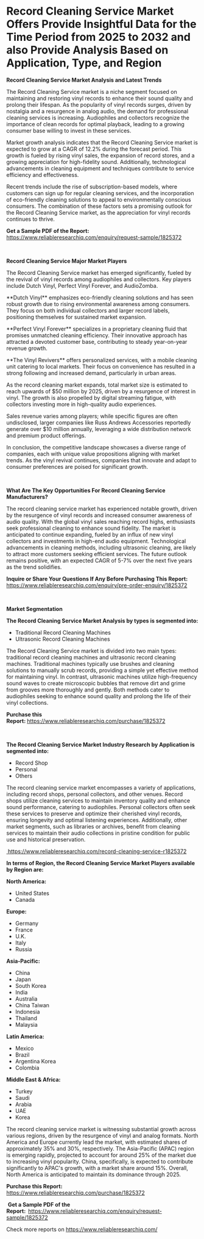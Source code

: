 <p><h1>Record Cleaning Service Market Offers Provide Insightful Data for the Time Period from 2025 to 2032 and also Provide Analysis Based on Application, Type, and Region</h1></p><p><strong>Record Cleaning Service Market Analysis and Latest Trends</strong></p>
<p><p>The Record Cleaning Service market is a niche segment focused on maintaining and restoring vinyl records to enhance their sound quality and prolong their lifespan. As the popularity of vinyl records surges, driven by nostalgia and a resurgence in analog audio, the demand for professional cleaning services is increasing. Audiophiles and collectors recognize the importance of clean records for optimal playback, leading to a growing consumer base willing to invest in these services.</p><p>Market growth analysis indicates that the Record Cleaning Service market is expected to grow at a CAGR of 12.2% during the forecast period. This growth is fueled by rising vinyl sales, the expansion of record stores, and a growing appreciation for high-fidelity sound. Additionally, technological advancements in cleaning equipment and techniques contribute to service efficiency and effectiveness. </p><p>Recent trends include the rise of subscription-based models, where customers can sign up for regular cleaning services, and the incorporation of eco-friendly cleaning solutions to appeal to environmentally conscious consumers. The combination of these factors sets a promising outlook for the Record Cleaning Service market, as the appreciation for vinyl records continues to thrive.</p></p>
<p><strong>Get a Sample PDF of the Report:&nbsp;</strong> <a href="https://www.reliableresearchiq.com/enquiry/request-sample/1825372?utm_campaign=3058&utm_medium=2&utm_source=Github&utm_content=ia&utm_term=09032025&utm_id=record-cleaning-service">https://www.reliableresearchiq.com/enquiry/request-sample/1825372</a></p>
<p>&nbsp;</p>
<p><strong>Record Cleaning Service Major Market Players</strong></p>
<p><p>The Record Cleaning Service market has emerged significantly, fueled by the revival of vinyl records among audiophiles and collectors. Key players include Dutch Vinyl, Perfect Vinyl Forever, and AudioZomba. </p><p>**Dutch Vinyl** emphasizes eco-friendly cleaning solutions and has seen robust growth due to rising environmental awareness among consumers. They focus on both individual collectors and larger record labels, positioning themselves for sustained market expansion.</p><p>**Perfect Vinyl Forever** specializes in a proprietary cleaning fluid that promises unmatched cleaning efficiency. Their innovative approach has attracted a devoted customer base, contributing to steady year-on-year revenue growth.</p><p>**The Vinyl Revivers** offers personalized services, with a mobile cleaning unit catering to local markets. Their focus on convenience has resulted in a strong following and increased demand, particularly in urban areas.</p><p>As the record cleaning market expands, total market size is estimated to reach upwards of $50 million by 2025, driven by a resurgence of interest in vinyl. The growth is also propelled by digital streaming fatigue, with collectors investing more in high-quality audio experiences.</p><p>Sales revenue varies among players; while specific figures are often undisclosed, larger companies like Russ Andrews Accessories reportedly generate over $10 million annually, leveraging a wide distribution network and premium product offerings.</p><p>In conclusion, the competitive landscape showcases a diverse range of companies, each with unique value propositions aligning with market trends. As the vinyl revival continues, companies that innovate and adapt to consumer preferences are poised for significant growth.</p></p>
<p>&nbsp;</p>
<p><strong>What Are The Key Opportunities For Record Cleaning Service Manufacturers?</strong></p>
<p><p>The record cleaning service market has experienced notable growth, driven by the resurgence of vinyl records and increased consumer awareness of audio quality. With the global vinyl sales reaching record highs, enthusiasts seek professional cleaning to enhance sound fidelity. The market is anticipated to continue expanding, fueled by an influx of new vinyl collectors and investments in high-end audio equipment. Technological advancements in cleaning methods, including ultrasonic cleaning, are likely to attract more customers seeking efficient services. The future outlook remains positive, with an expected CAGR of 5-7% over the next five years as the trend solidifies.</p></p>
<p><strong>Inquire or Share Your Questions If Any Before Purchasing This Report:</strong> <a href="https://www.reliableresearchiq.com/enquiry/pre-order-enquiry/1825372?utm_campaign=3058&utm_medium=2&utm_source=Github&utm_content=ia&utm_term=09032025&utm_id=record-cleaning-service">https://www.reliableresearchiq.com/enquiry/pre-order-enquiry/1825372</a></p>
<p>&nbsp;</p>
<p><strong>Market Segmentation</strong></p>
<p><strong>The Record Cleaning Service Market Analysis by types is segmented into:</strong></p>
<p><ul><li>Traditional Record Cleaning Machines</li><li>Ultrasonic Record Cleaning Machines</li></ul></p>
<p><p>The Record Cleaning Service market is divided into two main types: traditional record cleaning machines and ultrasonic record cleaning machines. Traditional machines typically use brushes and cleaning solutions to manually scrub records, providing a simple yet effective method for maintaining vinyl. In contrast, ultrasonic machines utilize high-frequency sound waves to create microscopic bubbles that remove dirt and grime from grooves more thoroughly and gently. Both methods cater to audiophiles seeking to enhance sound quality and prolong the life of their vinyl collections.</p></p>
<p><strong>Purchase this Report:&nbsp;</strong><a href="https://www.reliableresearchiq.com/purchase/1825372?utm_campaign=3058&utm_medium=2&utm_source=Github&utm_content=ia&utm_term=09032025&utm_id=record-cleaning-service">https://www.reliableresearchiq.com/purchase/1825372</a></p>
<p>&nbsp;</p>
<p><strong>The Record Cleaning Service Market Industry Research by Application is segmented into:</strong></p>
<p><ul><li>Record Shop</li><li>Personal</li><li>Others</li></ul></p>
<p><p>The record cleaning service market encompasses a variety of applications, including record shops, personal collectors, and other venues. Record shops utilize cleaning services to maintain inventory quality and enhance sound performance, catering to audiophiles. Personal collectors often seek these services to preserve and optimize their cherished vinyl records, ensuring longevity and optimal listening experiences. Additionally, other market segments, such as libraries or archives, benefit from cleaning services to maintain their audio collections in pristine condition for public use and historical preservation.</p></p>
<p><a href="https://www.reliableresearchiq.com/record-cleaning-service-r1825372?utm_campaign=3058&utm_medium=2&utm_source=Github&utm_content=ia&utm_term=09032025&utm_id=record-cleaning-service">&nbsp;https://www.reliableresearchiq.com/record-cleaning-service-r1825372</a></p>
<p><strong>In terms of Region, the Record Cleaning Service Market Players available by Region are:</strong></p>
<p>
    <p> <strong> North America: </strong>
        <ul>
            <li>United States</li>
            <li>Canada</li>
        </ul>
        </p> 
    <p> <strong> Europe: </strong>
        <ul>
            <li>Germany</li>
            <li>France</li>
            <li>U.K.</li>
            <li>Italy</li>
            <li>Russia</li>
        </ul>
        </p> 
    <p> <strong> Asia-Pacific: </strong>
        <ul>
            <li>China</li>
            <li>Japan</li>
            <li>South Korea</li>
            <li>India</li>
            <li>Australia</li>
            <li>China Taiwan</li>
            <li>Indonesia</li>
            <li>Thailand</li>
            <li>Malaysia</li>
        </ul>
        </p> 
    <p> <strong> Latin America: </strong>
        <ul>
            <li>Mexico</li>
            <li>Brazil</li>
            <li>Argentina Korea</li>
            <li>Colombia</li>
        </ul>
        </p> 
    <p> <strong> Middle East & Africa: </strong>
        <ul>
            <li>Turkey</li>
            <li>Saudi</li>
            <li>Arabia</li>
            <li>UAE</li>
            <li>Korea</li>
        </ul>
    </p>
    </p>
<p><p>The record cleaning service market is witnessing substantial growth across various regions, driven by the resurgence of vinyl and analog formats. North America and Europe currently lead the market, with estimated shares of approximately 35% and 30%, respectively. The Asia-Pacific (APAC) region is emerging rapidly, projected to account for around 25% of the market due to increasing vinyl popularity. China, specifically, is expected to contribute significantly to APAC's growth, with a market share around 15%. Overall, North America is anticipated to maintain its dominance through 2025.</p></p>
<p><strong>Purchase this Report: </strong><a href="https://www.reliableresearchiq.com/purchase/1825372?utm_campaign=3058&utm_medium=2&utm_source=Github&utm_content=ia&utm_term=09032025&utm_id=record-cleaning-service">https://www.reliableresearchiq.com/purchase/1825372</a></p>
<p>&nbsp;<strong>Get a Sample PDF of the Report:&nbsp;&nbsp;</strong><a href="https://www.reliableresearchiq.com/enquiry/request-sample/1825372?utm_campaign=3058&utm_medium=2&utm_source=Github&utm_content=ia&utm_term=09032025&utm_id=record-cleaning-service">https://www.reliableresearchiq.com/enquiry/request-sample/1825372</a></p>
<p><strong></strong></p>
<p>Check more reports on <a href="https://www.reliableresearchiq.com/?utm_campaign=3058&utm_medium=2&utm_source=Github&utm_content=ia&utm_term=09032025&utm_id=record-cleaning-service">https://www.reliableresearchiq.com/</a></p>
